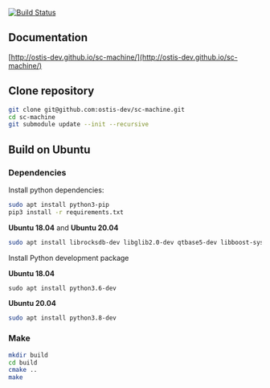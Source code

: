[![Build Status](https://travis-ci.com/ostis-dev/sc-machine.svg?branch=master)](https://travis-ci.com/ostis-dev/sc-machine)

## Documentation
[http://ostis-dev.github.io/sc-machine/](http://ostis-dev.github.io/sc-machine/)

## Clone repository

```sh
git clone git@github.com:ostis-dev/sc-machine.git
cd sc-machine
git submodule update --init --recursive
```

## Build on Ubuntu

### Dependencies

Install python dependencies:

```sh
sudo apt install python3-pip
pip3 install -r requirements.txt
```

__Ubuntu 18.04__ and __Ubuntu 20.04__

```sh
sudo apt install librocksdb-dev libglib2.0-dev qtbase5-dev libboost-system-dev libboost-filesystem-dev libboost-program-options-dev make cmake antlr gcc g++ llvm-7 libcurl4-openssl-dev libclang-7-dev libboost-python-dev
```

Install Python development package

__Ubuntu 18.04__

```
sudo apt install python3.6-dev
```

__Ubuntu 20.04__

```sh
sudo apt install python3.8-dev
```

### Make

```sh
mkdir build
cd build
cmake ..
make
```
